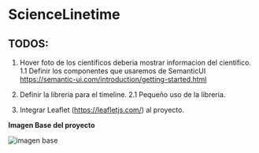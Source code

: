 # ScienceLinetime

## TODOS:

1. Hover foto de los cientificos deberia mostrar informacion del cientifico.
1.1 Definir los componentes que usaremos de SemanticUI https://semantic-ui.com/introduction/getting-started.html
2. Definir la libreria para el timeline.
  2.1 Pequeño uso de la libreria.

3. Integrar Leaflet (https://leafletjs.com/) al proyecto.


**Imagen Base del proyecto**

![imagen base](https://fotos.subefotos.com/ec7075c5911d5f4561c11c1d54ee7535o.png)


